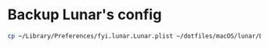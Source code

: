 # Backup Lunar's config

```bash
cp ~/Library/Preferences/fyi.lunar.Lunar.plist ~/dotfiles/macOS/lunar/Library/Preferences/
```
